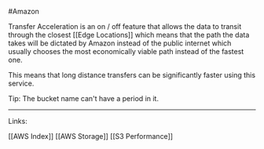 #Amazon 

Transfer Acceleration is an on / off feature that allows the data to transit through the closest [[Edge Locations]] which means that the path the data takes will be dictated by Amazon instead of the public internet which usually chooses the most economically viable path instead of the fastest one. 

This means that long distance transfers can be significantly faster using this service. 

Tip: The bucket name can't have a period in it. 

---
Links:

[[AWS Index]]
[[AWS Storage]]
[[S3 Performance]]